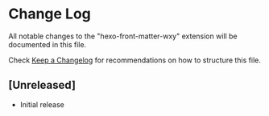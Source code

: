 # Change Log

All notable changes to the "hexo-front-matter-wxy" extension will be documented in this file.

Check [Keep a Changelog](http://keepachangelog.com/) for recommendations on how to structure this file.

## [Unreleased]

- Initial release